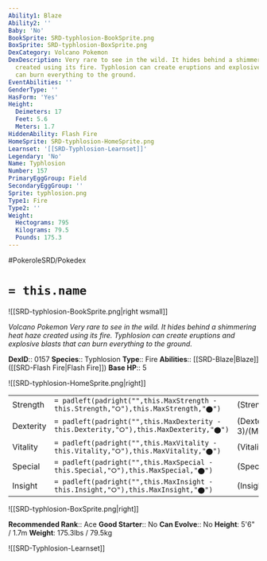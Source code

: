 ```yaml
---
Ability1: Blaze
Ability2: ''
Baby: 'No'
BookSprite: SRD-typhlosion-BookSprite.png
BoxSprite: SRD-typhlosion-BoxSprite.png
DexCategory: Volcano Pokemon
DexDescription: Very rare to see in the wild. It hides behind a shimmering heat haze
  created using its fire. Typhlosion can create eruptions and explosive blasts that
  can burn everything to the ground.
EventAbilities: ''
GenderType: ''
HasForm: 'Yes'
Height:
  Deimeters: 17
  Feet: 5.6
  Meters: 1.7
HiddenAbility: Flash Fire
HomeSprite: SRD-typhlosion-HomeSprite.png
Learnset: '[[SRD-Typhlosion-Learnset]]'
Legendary: 'No'
Name: Typhlosion
Number: 157
PrimaryEggGroup: Field
SecondaryEggGroup: ''
Sprite: typhlosion.png
Type1: Fire
Type2: ''
Weight:
  Hectograms: 795
  Kilograms: 79.5
  Pounds: 175.3
---
```


#PokeroleSRD/Pokedex

# `= this.name`

![[SRD-typhlosion-BookSprite.png|right wsmall]]

*Volcano Pokemon*
*Very rare to see in the wild. It hides behind a shimmering heat haze created using its fire. Typhlosion can create eruptions and explosive blasts that can burn everything to the ground.*

**DexID**:: 0157
**Species**:: Typhlosion
**Type**:: Fire
**Abilities**:: [[SRD-Blaze|Blaze]] ([[SRD-Flash Fire|Flash Fire]])
**Base HP**:: 5

![[SRD-typhlosion-HomeSprite.png|right]]

|           |                                                                                        |                                          |
| --------- | -------------------------------------------------------------------------------------- | ---------------------------------------- |
| Strength  | `= padleft(padright("",this.MaxStrength - this.Strength,"⭘"),this.MaxStrength,"⬤")`    | (Strength::2)/(MaxStrength::5)   |
| Dexterity | `= padleft(padright("",this.MaxDexterity - this.Dexterity,"⭘"),this.MaxDexterity,"⬤")` | (Dexterity:: 3)/(MaxDexterity::6) |
| Vitality  | `= padleft(padright("",this.MaxVitality - this.Vitality,"⭘"),this.MaxVitality,"⬤")`    | (Vitality::2)/(MaxVitality::5)   |
| Special   | `= padleft(padright("",this.MaxSpecial - this.Special,"⭘"),this.MaxSpecial,"⬤")`       | (Special::3)/(MaxSpecial::6)     |
| Insight   | `= padleft(padright("",this.MaxInsight - this.Insight,"⭘"),this.MaxInsight,"⬤")`       | (Insight::2)/(MaxInsight::5)     |

![[SRD-typhlosion-BoxSprite.png|right]]

**Recommended Rank**:: Ace
**Good Starter**:: No
**Can Evolve**:: No
**Height**: 5'6" / 1.7m
**Weight**: 175.3lbs / 79.5kg

![[SRD-Typhlosion-Learnset]]
